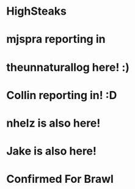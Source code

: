 # HighSteaks
# mjspra reporting in
# theunnaturallog here! :)
# Collin reporting in! :D
# nhelz is also here!
# Jake is also here!
# Confirmed For Brawl

